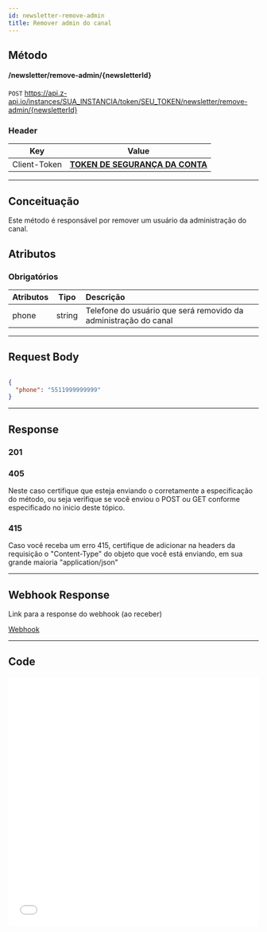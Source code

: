 ```yaml
---
id: newsletter-remove-admin
title: Remover admin do canal
---
```


## Método

#### /newsletter/remove-admin/{newsletterId}

`POST` https://api.z-api.io/instances/SUA_INSTANCIA/token/SEU_TOKEN/newsletter/remove-admin/{newsletterId}

### Header

|      Key       |            Value            |
| :------------: |     :-----------------:     |
|  Client-Token  | **[TOKEN DE SEGURANÇA DA CONTA](../security/client-token)** |
---

## Conceituação

Este método é responsável por remover um usuário da administração do canal.

## Atributos

### Obrigatórios

| Atributos | Tipo      | Descrição      |
| :-------- | :-------: | :------------- |
|  phone    |  string   | Telefone do usuário que será removido da administração do canal |

---

## Request Body

```json

{
  "phone": "5511999999999"
}
```

---


## Response

### 201

### 405

Neste caso certifique que esteja enviando o corretamente a especificação do método, ou seja verifique se você enviou o POST ou GET conforme especificado no inicio deste tópico.

### 415

Caso você receba um erro 415, certifique de adicionar na headers da requisição o "Content-Type" do objeto que você está enviando, em sua grande maioria "application/json"

---

## Webhook Response

Link para a response do webhook (ao receber)

[Webhook](../webhooks/on-message-received#response)

---

## Code

<iframe src="//api.apiembed.com/?source=https://raw.githubusercontent.com/Z-API/z-api-docs/main/json-examples/newsletter-remove-admin.json&targets=all" frameborder="0" scrolling="no" width="100%" height="500px" seamless></iframe>

